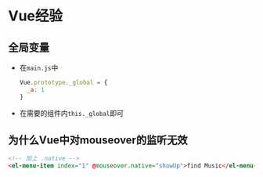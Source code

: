 # Vue经验

## 全局变量
- 在`main.js`中
  ```js
  Vue.prototype._global = {
    _a: 1
  }
  ```
- 在需要的组件内`this._global`即可

## 为什么Vue中对mouseover的监听无效
```html
<!-- 加上 .native -->
<el-menu-item index="1" @mouseover.native="showUp">find Music</el-menu-item>
```